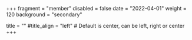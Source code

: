 +++
fragment = "member"
disabled = false
date = "2022-04-01"
weight = 120
background = "secondary"

title = ""
#title_align = "left" # Default is center, can be left, right or center
+++
